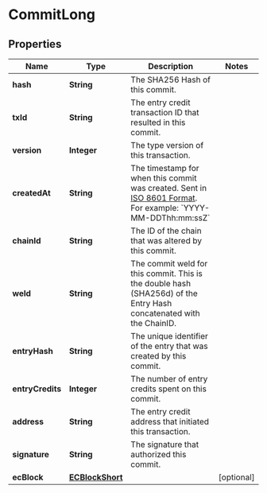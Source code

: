 
# CommitLong

## Properties
Name | Type | Description | Notes
------------ | ------------- | ------------- | -------------
**hash** | **String** | The SHA256 Hash of this commit. | 
**txId** | **String** | The entry credit transaction ID that resulted in this commit. | 
**version** | **Integer** | The type version of this transaction. | 
**createdAt** | **String** | The timestamp for when this commit was created. Sent in [ISO 8601 Format](https://en.wikipedia.org/wiki/ISO_8601). For example: &#x60;YYYY-MM-DDThh:mm:ssZ&#x60; | 
**chainId** | **String** | The ID of the chain that was altered by this commit. | 
**weld** | **String** | The commit weld for this commit. This is the double hash (SHA256d) of the Entry Hash concatenated with the ChainID. | 
**entryHash** | **String** | The unique identifier of the entry that was created by this commit. | 
**entryCredits** | **Integer** | The number of entry credits spent on this commit. | 
**address** | **String** | The entry credit address that initiated this transaction. | 
**signature** | **String** | The signature that authorized this commit. | 
**ecBlock** | [**ECBlockShort**](ECBlockShort.md) |  |  [optional]



